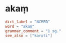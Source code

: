 # akaṃ

``` toml
dict_label = "NCPED"
word = "akaṃ"
grammar_comment = "1 sg."
see_also = ["karoti"]
```


